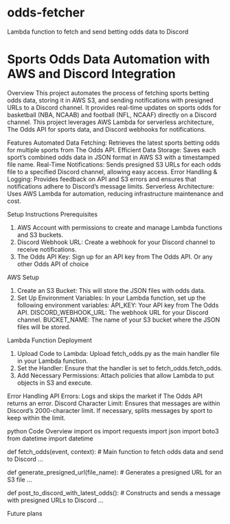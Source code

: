 # odds-fetcher
Lambda function to fetch and send betting odds data to Discord

# Sports Odds Data Automation with AWS and Discord Integration

Overview
This project automates the process of fetching sports betting odds data, storing it in AWS S3, and sending 
notifications with presigned URLs to a Discord channel. It provides real-time updates on sports odds for
basketball (NBA, NCAAB) and football (NFL, NCAAF) directly on a Discord channel. This project leverages AWS Lambda for 
serverless architecture, The Odds API for sports data, and Discord webhooks for notifications.

Features
Automated Data Fetching: Retrieves the latest sports betting odds for multiple sports from The Odds API.
Efficient Data Storage: Saves each sport’s combined odds data in JSON format in AWS S3 with a timestamped file name.
Real-Time Notifications: Sends presigned S3 URLs for each odds file to a specified Discord channel, allowing easy 
  access.
Error Handling & Logging: Provides feedback on API and S3 errors and ensures that notifications adhere to Discord’s 
  message limits.
Serverless Architecture: Uses AWS Lambda for automation, reducing infrastructure maintenance and cost.

Setup Instructions
Prerequisites
1. AWS Account with permissions to create and manage Lambda functions and S3 buckets.
2. Discord Webhook URL: Create a webhook for your Discord channel to receive notifications. 
3. The Odds API Key: Sign up for an API key from The Odds API. Or any other Odds API of choice

AWS Setup
1. Create an S3 Bucket: This will store the JSON files with odds data.
2. Set Up Environment Variables:
  In your Lambda function, set up the following environment variables:
    API_KEY: Your API key from The Odds API.
    DISCORD_WEBHOOK_URL: The webhook URL for your Discord channel.
    BUCKET_NAME: The name of your S3 bucket where the JSON files will be stored.
   
Lambda Function Deployment
1. Upload Code to Lambda:
  Upload fetch_odds.py as the main handler file in your Lambda function.
2. Set the Handler:
  Ensure that the handler is set to fetch_odds.fetch_odds.
3. Add Necessary Permissions:
  Attach policies that allow Lambda to put objects in S3 and execute.

Error Handling
API Errors: Logs and skips the market if The Odds API returns an error.
Discord Character Limit: Ensures that messages are within Discord’s 2000-character limit. If necessary, splits messages by sport to keep within the limit.

python Code Overview
import os
import requests
import json
import boto3
from datetime import datetime

def fetch_odds(event, context):
    # Main function to fetch odds data and send to Discord
    ...

def generate_presigned_url(file_name):
    # Generates a presigned URL for an S3 file
    ...

def post_to_discord_with_latest_odds():
    # Constructs and sends a message with presigned URLs to Discord
    ...



Future plans
